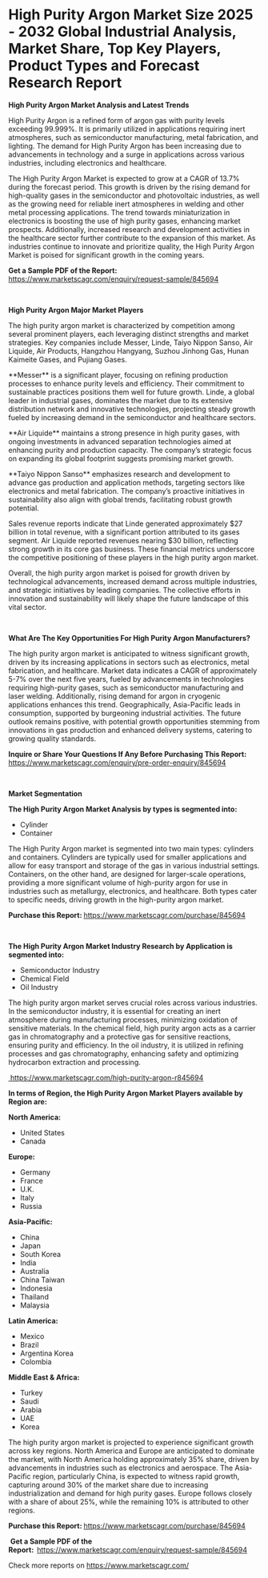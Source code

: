 <p><h1>High Purity Argon Market Size 2025 - 2032 Global Industrial Analysis, Market Share, Top Key Players, Product Types and Forecast Research Report</h1></p><p><strong>High Purity Argon Market Analysis and Latest Trends</strong></p>
<p><p>High Purity Argon is a refined form of argon gas with purity levels exceeding 99.999%. It is primarily utilized in applications requiring inert atmospheres, such as semiconductor manufacturing, metal fabrication, and lighting. The demand for High Purity Argon has been increasing due to advancements in technology and a surge in applications across various industries, including electronics and healthcare. </p><p>The High Purity Argon Market is expected to grow at a CAGR of 13.7% during the forecast period. This growth is driven by the rising demand for high-quality gases in the semiconductor and photovoltaic industries, as well as the growing need for reliable inert atmospheres in welding and other metal processing applications. The trend towards miniaturization in electronics is boosting the use of high purity gases, enhancing market prospects. Additionally, increased research and development activities in the healthcare sector further contribute to the expansion of this market. As industries continue to innovate and prioritize quality, the High Purity Argon Market is poised for significant growth in the coming years.</p></p>
<p><strong>Get a Sample PDF of the Report:&nbsp;</strong> <a href="https://www.marketscagr.com/enquiry/request-sample/845694?utm_campaign=2213&utm_medium=2&utm_source=Github&utm_content=ia&utm_term=30012025&utm_id=high-purity-argon">https://www.marketscagr.com/enquiry/request-sample/845694</a></p>
<p>&nbsp;</p>
<p><strong>High Purity Argon Major Market Players</strong></p>
<p><p>The high purity argon market is characterized by competition among several prominent players, each leveraging distinct strengths and market strategies. Key companies include Messer, Linde, Taiyo Nippon Sanso, Air Liquide, Air Products, Hangzhou Hangyang, Suzhou Jinhong Gas, Hunan Kaimeite Gases, and Pujiang Gases.</p><p>**Messer** is a significant player, focusing on refining production processes to enhance purity levels and efficiency. Their commitment to sustainable practices positions them well for future growth. Linde, a global leader in industrial gases, dominates the market due to its extensive distribution network and innovative technologies, projecting steady growth fueled by increasing demand in the semiconductor and healthcare sectors.</p><p>**Air Liquide** maintains a strong presence in high purity gases, with ongoing investments in advanced separation technologies aimed at enhancing purity and production capacity. The company’s strategic focus on expanding its global footprint suggests promising market growth.</p><p>**Taiyo Nippon Sanso** emphasizes research and development to advance gas production and application methods, targeting sectors like electronics and metal fabrication. The company’s proactive initiatives in sustainability also align with global trends, facilitating robust growth potential.</p><p>Sales revenue reports indicate that Linde generated approximately $27 billion in total revenue, with a significant portion attributed to its gases segment. Air Liquide reported revenues nearing $30 billion, reflecting strong growth in its core gas business. These financial metrics underscore the competitive positioning of these players in the high purity argon market.</p><p>Overall, the high purity argon market is poised for growth driven by technological advancements, increased demand across multiple industries, and strategic initiatives by leading companies. The collective efforts in innovation and sustainability will likely shape the future landscape of this vital sector.</p></p>
<p>&nbsp;</p>
<p><strong>What Are The Key Opportunities For High Purity Argon Manufacturers?</strong></p>
<p><p>The high purity argon market is anticipated to witness significant growth, driven by its increasing applications in sectors such as electronics, metal fabrication, and healthcare. Market data indicates a CAGR of approximately 5-7% over the next five years, fueled by advancements in technologies requiring high-purity gases, such as semiconductor manufacturing and laser welding. Additionally, rising demand for argon in cryogenic applications enhances this trend. Geographically, Asia-Pacific leads in consumption, supported by burgeoning industrial activities. The future outlook remains positive, with potential growth opportunities stemming from innovations in gas production and enhanced delivery systems, catering to growing quality standards.</p></p>
<p><strong>Inquire or Share Your Questions If Any Before Purchasing This Report:</strong> <a href="https://www.marketscagr.com/enquiry/pre-order-enquiry/845694?utm_campaign=2213&utm_medium=2&utm_source=Github&utm_content=ia&utm_term=30012025&utm_id=high-purity-argon">https://www.marketscagr.com/enquiry/pre-order-enquiry/845694</a></p>
<p>&nbsp;</p>
<p><strong>Market Segmentation</strong></p>
<p><strong>The High Purity Argon Market Analysis by types is segmented into:</strong></p>
<p><ul><li>Cylinder</li><li>Container</li></ul></p>
<p><p>The High Purity Argon market is segmented into two main types: cylinders and containers. Cylinders are typically used for smaller applications and allow for easy transport and storage of the gas in various industrial settings. Containers, on the other hand, are designed for larger-scale operations, providing a more significant volume of high-purity argon for use in industries such as metallurgy, electronics, and healthcare. Both types cater to specific needs, driving growth in the high-purity argon market.</p></p>
<p><strong>Purchase this Report:&nbsp;</strong><a href="https://www.marketscagr.com/purchase/845694?utm_campaign=2213&utm_medium=2&utm_source=Github&utm_content=ia&utm_term=30012025&utm_id=high-purity-argon">https://www.marketscagr.com/purchase/845694</a></p>
<p>&nbsp;</p>
<p><strong>The High Purity Argon Market Industry Research by Application is segmented into:</strong></p>
<p><ul><li>Semiconductor Industry</li><li>Chemical Field</li><li>Oil Industry</li></ul></p>
<p><p>The high purity argon market serves crucial roles across various industries. In the semiconductor industry, it is essential for creating an inert atmosphere during manufacturing processes, minimizing oxidation of sensitive materials. In the chemical field, high purity argon acts as a carrier gas in chromatography and a protective gas for sensitive reactions, ensuring purity and efficiency. In the oil industry, it is utilized in refining processes and gas chromatography, enhancing safety and optimizing hydrocarbon extraction and processing.</p></p>
<p><a href="https://www.marketscagr.com/high-purity-argon-r845694?utm_campaign=2213&utm_medium=2&utm_source=Github&utm_content=ia&utm_term=30012025&utm_id=high-purity-argon">&nbsp;https://www.marketscagr.com/high-purity-argon-r845694</a></p>
<p><strong>In terms of Region, the High Purity Argon Market Players available by Region are:</strong></p>
<p>
    <p> <strong> North America: </strong>
        <ul>
            <li>United States</li>
            <li>Canada</li>
        </ul>
        </p> 
    <p> <strong> Europe: </strong>
        <ul>
            <li>Germany</li>
            <li>France</li>
            <li>U.K.</li>
            <li>Italy</li>
            <li>Russia</li>
        </ul>
        </p> 
    <p> <strong> Asia-Pacific: </strong>
        <ul>
            <li>China</li>
            <li>Japan</li>
            <li>South Korea</li>
            <li>India</li>
            <li>Australia</li>
            <li>China Taiwan</li>
            <li>Indonesia</li>
            <li>Thailand</li>
            <li>Malaysia</li>
        </ul>
        </p> 
    <p> <strong> Latin America: </strong>
        <ul>
            <li>Mexico</li>
            <li>Brazil</li>
            <li>Argentina Korea</li>
            <li>Colombia</li>
        </ul>
        </p> 
    <p> <strong> Middle East & Africa: </strong>
        <ul>
            <li>Turkey</li>
            <li>Saudi</li>
            <li>Arabia</li>
            <li>UAE</li>
            <li>Korea</li>
        </ul>
    </p>
    </p>
<p><p>The high purity argon market is projected to experience significant growth across key regions. North America and Europe are anticipated to dominate the market, with North America holding approximately 35% share, driven by advancements in industries such as electronics and aerospace. The Asia-Pacific region, particularly China, is expected to witness rapid growth, capturing around 30% of the market share due to increasing industrialization and demand for high purity gases. Europe follows closely with a share of about 25%, while the remaining 10% is attributed to other regions.</p></p>
<p><strong>Purchase this Report: </strong><a href="https://www.marketscagr.com/purchase/845694?utm_campaign=2213&utm_medium=2&utm_source=Github&utm_content=ia&utm_term=30012025&utm_id=high-purity-argon">https://www.marketscagr.com/purchase/845694</a></p>
<p>&nbsp;<strong>Get a Sample PDF of the Report:&nbsp;&nbsp;</strong><a href="https://www.marketscagr.com/enquiry/request-sample/845694?utm_campaign=2213&utm_medium=2&utm_source=Github&utm_content=ia&utm_term=30012025&utm_id=high-purity-argon">https://www.marketscagr.com/enquiry/request-sample/845694</a></p>
<p><strong></strong></p>
<p>Check more reports on <a href="https://www.marketscagr.com/?utm_campaign=2213&utm_medium=2&utm_source=Github&utm_content=ia&utm_term=30012025&utm_id=high-purity-argon">https://www.marketscagr.com/</a></p>